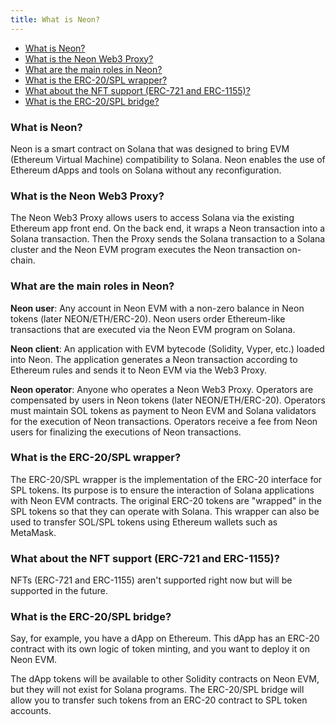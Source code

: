 ```yaml
---
title: What is Neon?
---
```


* [What is Neon?](#what-is-neon)
* [What is the Neon Web3 Proxy?](#what-is-the-neon-web3-proxy)
* [What are the main roles in Neon?](#what-are-the-main-roles-in-neon)
* [What is the ERC-20/SPL wrapper?](#what-is-the-erc-20spl-wrapper)
* [What about the NFT support (ERC-721 and ERC-1155)?](#what-about-the-nft-support-erc-721-and-erc-1155)
* [What is the ERC-20/SPL bridge?](#what-is-the-erc-20spl-bridge)

### What is Neon?

Neon is a smart contract on Solana that was designed to bring EVM (Ethereum Virtual Machine) compatibility to Solana. Neon enables the use of Ethereum dApps and tools on Solana without any reconfiguration.

### What is the Neon Web3 Proxy?

The Neon Web3 Proxy allows users to access Solana via the existing Ethereum app front end. On the back end, it wraps a Neon transaction into a Solana transaction. Then the Proxy sends the Solana transaction to a Solana cluster and the Neon EVM program executes the Neon transaction on-chain.

### What are the main roles in Neon?

**Neon user**: Any account in Neon EVM with a non-zero balance in Neon tokens (later NEON/ETH/ERC-20).
Neon users order Ethereum-like transactions that are executed via the Neon EVM program on Solana.

**Neon client**: An application with EVM bytecode (Solidity, Vyper, etc.) loaded into Neon.
The application generates a Neon transaction according to Ethereum rules and sends it to Neon EVM
via the Web3 Proxy.

**Neon operator**: Anyone who operates a Neon Web3 Proxy. Operators are compensated by users in
Neon tokens (later NEON/ETH/ERC-20). Operators must maintain SOL tokens as payment to Neon EVM and
Solana validators for the execution of Neon transactions. Operators receive a fee from Neon users for finalizing the executions of Neon transactions.

### What is the ERC-20/SPL wrapper?

The ERC-20/SPL wrapper is the implementation of the ERC-20 interface for SPL tokens. Its purpose is to ensure the interaction of Solana applications with Neon EVM contracts. The original ERC-20 tokens are "wrapped" in the SPL tokens so that they can operate with Solana. This wrapper can also be used to transfer SOL/SPL tokens using Ethereum wallets such as MetaMask.

### What about the NFT support (ERC-721 and ERC-1155)?

NFTs (ERC-721 and ERC-1155) aren't supported right now but will be supported in the future.

### What is the ERC-20/SPL bridge?

Say, for example, you have a dApp on Ethereum. This dApp has an ERC-20 contract with its own logic of token minting, and you want to deploy it on Neon EVM.

The dApp tokens will be available to other Solidity contracts on Neon EVM, but they will not exist for Solana programs. The ERC-20/SPL bridge will allow you to transfer such tokens from an ERC-20 contract to SPL token accounts.
